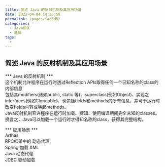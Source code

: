```yaml
---
title: 简述 Java 的反射机制及其应用场景
date: 2022-04-04 14:25:59
permalink: /pages/fae5d5/
categories:
  - Java相关
  - 基础
tags:
  - 
---
```

## 简述 Java 的反射机制及其应用场景
*** Java 的反射机制 ***  <br>
这个机制允许程序在运行时透过Reflection APIs取得任何一个已知名称的class的内部信息 <br>
包括其modifiers(诸如public, static 等)、superclass(例如Object)、实现之interfaces(例如Cloneable)，也包括fields和methods的所有信息，并可于运行时改变fields内容或唤起methods。 <br>
Java反射机制容许程序在运行时加载、探知、使用编译期间完全未知的classes。 <br>
换言之，Java可以加载一个运行时才得知名称的class，获得其完整结构。 <br>

*** 应用场景 ***  <br>
Arthas <br>
RPC框架中的 动态代理 <br>
Spring 加载 XML <br>
Java 动态代理  <br>
JDBC 驱动加载  <br>